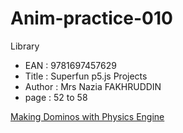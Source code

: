 # Anim-practice-010

Library 
- EAN : 9781697457629
- Title : Superfun p5.js Projects
- Author : Mrs Nazia FAKHRUDDIN
- page : 52 to 58

[Making Dominos with Physics Engine](../processing/library/9781697457629/007.html)